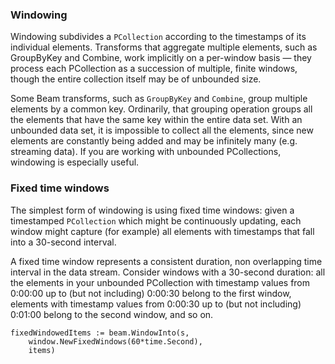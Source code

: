 <!--
Licensed under the Apache License, Version 2.0 (the "License");
you may not use this file except in compliance with the License.
You may obtain a copy of the License at

http://www.apache.org/licenses/LICENSE-2.0

Unless required by applicable law or agreed to in writing, software
distributed under the License is distributed on an "AS IS" BASIS,
WITHOUT WARRANTIES OR CONDITIONS OF ANY KIND, either express or implied.
See the License for the specific language governing permissions and
limitations under the License.
-->

### Windowing

Windowing subdivides a `PCollection` according to the timestamps of its individual elements. Transforms that aggregate multiple elements, such as GroupByKey and Combine, work implicitly on a per-window basis — they process each PCollection as a succession of multiple, finite windows, though the entire collection itself may be of unbounded size.

Some Beam transforms, such as `GroupByKey` and `Combine`, group multiple elements by a common key. Ordinarily, that grouping operation groups all the elements that have the same key within the entire data set. With an unbounded data set, it is impossible to collect all the elements, since new elements are constantly being added and may be infinitely many (e.g. streaming data). If you are working with unbounded PCollections, windowing is especially useful.

### Fixed time windows

The simplest form of windowing is using fixed time windows: given a timestamped `PCollection` which might be continuously updating, each window might capture (for example) all elements with timestamps that fall into a 30-second interval.

A fixed time window represents a consistent duration, non overlapping time interval in the data stream. Consider windows with a 30-second duration: all the elements in your unbounded PCollection with timestamp values from 0:00:00 up to (but not including) 0:00:30 belong to the first window, elements with timestamp values from 0:00:30 up to (but not including) 0:01:00 belong to the second window, and so on.

```
fixedWindowedItems := beam.WindowInto(s,
	window.NewFixedWindows(60*time.Second),
	items)
```